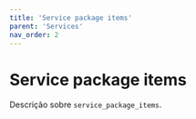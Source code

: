 ```yaml
---
title: 'Service package items'
parent: 'Services'
nav_order: 2
---
```


# Service package items

Descrição sobre `service_package_items`.
